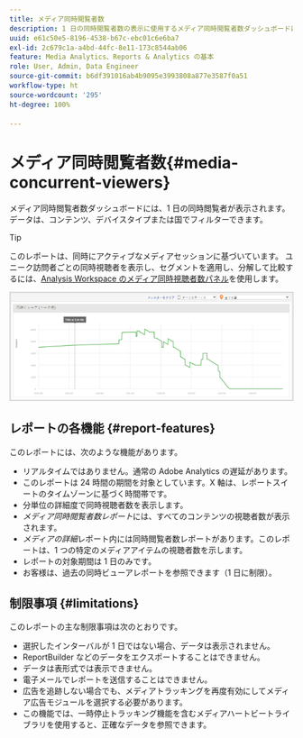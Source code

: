 ```yaml
---
title: メディア同時閲覧者数
description: 1 日の同時閲覧者数の表示に使用するメディア同時閲覧者数ダッシュボードについて説明します。 データは、コンテンツ、デバイスタイプ、国などでフィルタリングできます。
uuid: e61c50e5-8196-4538-b67c-ebc01c6e6ba7
exl-id: 2c679c1a-a4bd-44fc-8e11-173c8544ab06
feature: Media Analytics、Reports & Analytics の基本
role: User, Admin, Data Engineer
source-git-commit: b6df391016ab4b9095e3993808a877e3587f0a51
workflow-type: ht
source-wordcount: '295'
ht-degree: 100%

---
```


# メディア同時閲覧者数{#media-concurrent-viewers}

メディア同時閲覧者数ダッシュボードには、1 日の同時閲覧者が表示されます。データは、コンテンツ、デバイスタイプまたは国でフィルターできます。

>[!TIP]
>
> このレポートは、同時にアクティブなメディアセッションに基づいています。  ユニーク訪問者ごとの同時視聴者を表示し、セグメントを適用し、分解して比較するには、[Analysis Workspace のメディア同時視聴者数パネル](https://experienceleague.adobe.com/docs/analytics/analyze/analysis-workspace/panels/media-concurrent-viewers.html?lang=ja)を使用します。


![](assets/video-concurrent-viewers.png)

## レポートの各機能 {#report-features}

このレポートには、次のような機能があります。

* リアルタイムではありません。通常の Adobe Analytics の遅延があります。
* このレポートは 24 時間の期間を対象としています。X 軸は、レポートスイートのタイムゾーンに基づく時間帯です。
* 分単位の詳細度で同時視聴者数を表示します。
* *メディア同時閲覧者数レポート*&#x200B;には、すべてのコンテンツの視聴者数が表示されます。
* *メディアの詳細*&#x200B;レポート内には同時閲覧者数レポートがあります。このレポートは、1 つの特定のメディアアイテムの視聴者数を示します。
* レポートの対象期間は 1 日のみです。
* お客様は、過去の同時ビューアレポートを参照できます（1 日に制限）。

## 制限事項 {#limitations}

このレポートの主な制限事項は次のとおりです。

* 選択したインターバルが 1 日ではない場合、データは表示されません。
* ReportBuilder などのデータをエクスポートすることはできません。
* データは表形式では表示できません。
* 電子メールでレポートを送信することはできません。
* 広告を追跡しない場合でも、メディアトラッキングを再度有効にしてメディア広告モジュールを選択する必要があります。
* この機能では、一時停止トラッキング機能を含むメディアハートビートライブラリを使用すると、正確なデータを参照できます。
